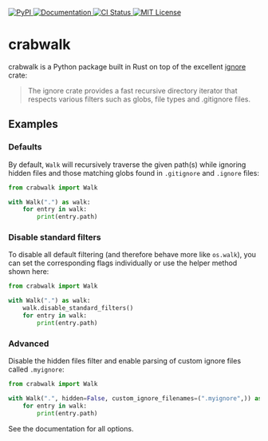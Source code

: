 <p>
    <a href="https://pypi.org/project/crabwalk/">
        <img src="https://img.shields.io/pypi/v/crabwalk.svg" alt="PyPI" />
    </a>
    <a href="https://crabwalk.readthedocs.io/en/latest/">
        <img src="https://img.shields.io/badge/docs-read%20now-blue.svg" alt="Documentation" />
    </a>
    <a href="https://github.com/RazerM/crabwalk/actions?workflow=CI">
        <img src="https://github.com/RazerM/crabwalk/workflows/CI/badge.svg?branch=main" alt="CI Status" />
    </a>
    <a href="https://raw.githubusercontent.com/RazerM/crabwalk/main/LICENSE">
        <img src="https://img.shields.io/badge/license-MIT-green" alt="MIT License" />
    </a>
</p>

# crabwalk

<!-- blurb-begin -->

crabwalk is a Python package built in Rust on top of the excellent [ignore][] crate:

> The ignore crate provides a fast recursive directory iterator that respects
> various filters such as globs, file types and .gitignore files.

[ignore]: https://github.com/BurntSushi/ripgrep/tree/master/crates/ignore

<!-- blurb-end -->

## Examples

### Defaults

By default, `Walk` will recursively traverse the given path(s) while ignoring
hidden files and those matching globs found in `.gitignore` and `.ignore` files:

```python
from crabwalk import Walk

with Walk(".") as walk:
    for entry in walk:
        print(entry.path)
```

### Disable standard filters

To disable all default filtering (and therefore behave more like `os.walk`),
you can set the corresponding flags individually or use the helper method shown
here:

```python
from crabwalk import Walk

with Walk(".") as walk:
    walk.disable_standard_filters()
    for entry in walk:
        print(entry.path)
```

### Advanced

Disable the hidden files filter and enable parsing of custom ignore files called
`.myignore`:

```python
from crabwalk import Walk

with Walk(".", hidden=False, custom_ignore_filenames=(".myignore",)) as walk:
    for entry in walk:
        print(entry.path)
```

See the documentation for all options.
